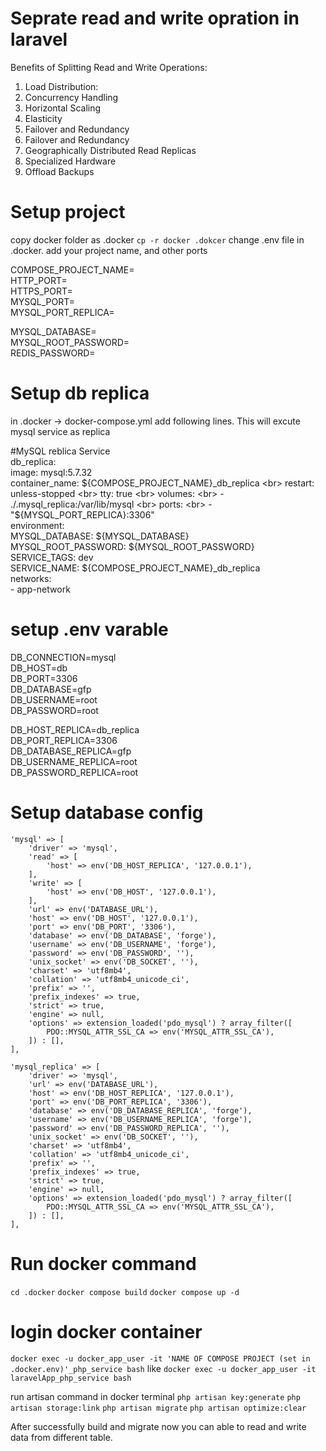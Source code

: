 # Seprate read and write opration in laravel 

Benefits of Splitting Read and Write Operations: 

1. Load Distribution:
2. Concurrency Handling
3. Horizontal Scaling
4. Elasticity
5. Failover and Redundancy
6. Failover and Redundancy
7. Geographically Distributed Read Replicas
8. Specialized Hardware
9. Offload Backups

# Setup project

copy docker folder as .docker 
`cp -r docker .dokcer`
change .env file in .docker. add your project name, and other ports 

COMPOSE_PROJECT_NAME= <br>
HTTP_PORT= <br>
HTTPS_PORT= <br>
MYSQL_PORT= <br>
MYSQL_PORT_REPLICA= <br>

MYSQL_DATABASE= <br>
MYSQL_ROOT_PASSWORD= <br>
REDIS_PASSWORD= <br>

# Setup db replica
in .docker -> docker-compose.yml add following lines. This will excute mysql service as replica

 #MySQL reblica Service <br>
  db_replica: <br>
    image: mysql:5.7.32 <br>
    container_name: ${COMPOSE_PROJECT_NAME}_db_replica <br>
    restart: unless-stopped <br>
    tty: true <br>
    volumes: <br>
      - ./.mysql_replica:/var/lib/mysql <br>
    ports: <br>
      - "${MYSQL_PORT_REPLICA}:3306" <br>
    environment: <br>
      MYSQL_DATABASE: ${MYSQL_DATABASE} <br>
      MYSQL_ROOT_PASSWORD: ${MYSQL_ROOT_PASSWORD} <br>
      SERVICE_TAGS: dev <br>
      SERVICE_NAME: ${COMPOSE_PROJECT_NAME}_db_replica <br>
    networks: <br>
      - app-network <br>

# setup .env varable

DB_CONNECTION=mysql <br>
DB_HOST=db <br>
DB_PORT=3306 <br>
DB_DATABASE=gfp <br>
DB_USERNAME=root <br>
DB_PASSWORD=root <br>

DB_HOST_REPLICA=db_replica <br>
DB_PORT_REPLICA=3306 <br>
DB_DATABASE_REPLICA=gfp <br>
DB_USERNAME_REPLICA=root <br>
DB_PASSWORD_REPLICA=root <br>

# Setup database config

    'mysql' => [
        'driver' => 'mysql',
        'read' => [
            'host' => env('DB_HOST_REPLICA', '127.0.0.1'),
        ],
        'write' => [
            'host' => env('DB_HOST', '127.0.0.1'),
        ],
        'url' => env('DATABASE_URL'),
        'host' => env('DB_HOST', '127.0.0.1'),
        'port' => env('DB_PORT', '3306'),
        'database' => env('DB_DATABASE', 'forge'),
        'username' => env('DB_USERNAME', 'forge'),
        'password' => env('DB_PASSWORD', ''),
        'unix_socket' => env('DB_SOCKET', ''),
        'charset' => 'utf8mb4',
        'collation' => 'utf8mb4_unicode_ci',
        'prefix' => '',
        'prefix_indexes' => true,
        'strict' => true,
        'engine' => null,
        'options' => extension_loaded('pdo_mysql') ? array_filter([
            PDO::MYSQL_ATTR_SSL_CA => env('MYSQL_ATTR_SSL_CA'),
        ]) : [],
    ],

    'mysql_replica' => [
        'driver' => 'mysql',
        'url' => env('DATABASE_URL'),
        'host' => env('DB_HOST_REPLICA', '127.0.0.1'),
        'port' => env('DB_PORT_REPLICA', '3306'),
        'database' => env('DB_DATABASE_REPLICA', 'forge'),
        'username' => env('DB_USERNAME_REPLICA', 'forge'),
        'password' => env('DB_PASSWORD_REPLICA', ''),
        'unix_socket' => env('DB_SOCKET', ''),
        'charset' => 'utf8mb4',
        'collation' => 'utf8mb4_unicode_ci',
        'prefix' => '',
        'prefix_indexes' => true,
        'strict' => true,
        'engine' => null,
        'options' => extension_loaded('pdo_mysql') ? array_filter([
            PDO::MYSQL_ATTR_SSL_CA => env('MYSQL_ATTR_SSL_CA'),
        ]) : [],
    ],

# Run docker command

`cd .docker`
`docker compose build`
`docker compose up -d`

# login docker container 
`docker exec -u docker_app_user -it 'NAME OF COMPOSE PROJECT (set in .docker.env)'_php_service bash`
like
`docker exec -u docker_app_user -it laravelApp_php_service bash`

run artisan command in docker terminal
`php artisan key:generate`
`php artisan storage:link`
`php artisan migrate`
`php artisan optimize:clear`

After successfully build and migrate now you can able to read and write data from different table. 
